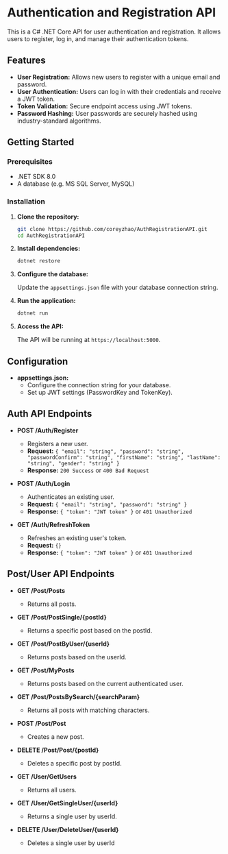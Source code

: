 # Authentication and Registration API

This is a C# .NET Core API for user authentication and registration. It allows users to register, log in, and manage their authentication tokens.

## Features

- **User Registration:** Allows new users to register with a unique email and password.
- **User Authentication:** Users can log in with their credentials and receive a JWT token.
- **Token Validation:** Secure endpoint access using JWT tokens.
- **Password Hashing:** User passwords are securely hashed using industry-standard algorithms.

## Getting Started

### Prerequisites

- .NET SDK 8.0
- A database (e.g. MS SQL Server, MySQL)

### Installation

1. **Clone the repository:**

    ```bash
    git clone https://github.com/coreyzhao/AuthRegistrationAPI.git
    cd AuthRegistrationAPI
    ```

2. **Install dependencies:**

    ```bash
    dotnet restore
    ```

3. **Configure the database:**

   Update the `appsettings.json` file with your database connection string.

4. **Run the application:**

    ```bash
    dotnet run
    ```

5. **Access the API:**

    The API will be running at `https://localhost:5000`.

## Configuration

- **appsettings.json:**
  - Configure the connection string for your database.
  - Set up JWT settings (PasswordKey and TokenKey).


## Auth API Endpoints

- **POST /Auth/Register**
  - Registers a new user.
  - **Request:** `{
  "email": "string",
  "password": "string",
  "passwordConfirm": "string",
  "firstName": "string",
  "lastName": "string",
  "gender": "string"
  }`
  - **Response:** `200 Success` or `400 Bad Request`

- **POST /Auth/Login**
  - Authenticates an existing user.
  - **Request:** `{ "email": "string", "password": "string" }`
  - **Response:** `{ "token": "JWT token" }` or `401 Unauthorized`
 
- **GET /Auth/RefreshToken**
  - Refreshes an existing user's token.
  - **Request:** `{}`
  - **Response:** `{ "token": "JWT token" }` or `401 Unauthorized`
 
## Post/User API Endpoints

- **GET /Post/Posts**
  - Returns all posts.
 
- **GET /Post/PostSingle/{postId}**
  - Returns a specific post based on the postId.
 
- **GET /Post/PostByUser/{userId}**
  - Returns posts based on the userId.
 
- **GET /Post/MyPosts**
  - Returns posts based on the current authenticated user.
 
- **GET /Post/PostsBySearch/{searchParam}**
  - Returns all posts with matching characters.
 
- **POST /Post/Post**
  - Creates a new post.
 
- **DELETE /Post/Post/{postId}**
  - Deletes a specific post by postId.
 
- **GET /User/GetUsers**
  - Returns all users.
 
- **GET /User/GetSingleUser/{userId}**
  - Returns a single user by userId.

- **DELETE /User/DeleteUser/{userId}**
  - Deletes a single user by userId





